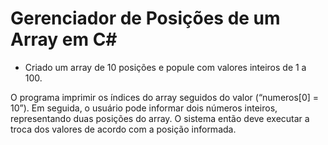 # Gerenciador de Posições de um Array em C#

- Criado um array de 10 posições e popule com valores inteiros de 1 a 100.

O programa imprimir os índices do array seguidos do valor (“numeros[0] = 10”). Em seguida, o usuário pode
informar dois números inteiros, representando duas posições do array. O sistema
então deve executar a troca dos valores de acordo com a posição informada.
